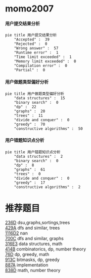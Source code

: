 # momo2007

<!-- tabs:start -->



#### **用户提交结果分析**

```mermaid
pie title 用户提交结果分析
    "Accepted" :  39
    "Rejected" :  0
    "Wrong answer" :  57
    "Runtime error" :  1
    "Time limit exceeded" :  1
    "Memory limit exceeded" :  0
    "Compilation error" :  0
    "Partial" :  0
```

#### **用户做题类型偏好分析**

```mermaid
pie title 用户做题类型偏好分析
    "data structures" :  15
    "binary search" :  0
    "dp" :  22
    "graphs" :  20
    "trees" :  11
    "divide and conquer" :  0
    "greedy" :  70
    "constructive algorithms" :  50
```
#### **用户错题知识点分析**

```mermaid
pie title 用户错题知识点分析
    "data structures" :  2
    "binary search" :  0
    "dp" :  8
    "graphs" :  61
    "trees" :  0
    "divide and conquer" :  0
    "greedy" :  17
    "constructive algorithms" :  2
```



<!-- tabs:end -->
# 推荐题目
[236D](https://codeforces.com/contest/236/problem/D)		dsu,graphs,sortings,trees		  
[429A](https://codeforces.com/contest/429/problem/A)		dfs and similar,
                        trees		  
[1116D2](https://codeforces.com/contest/1116D/problem/2)		nan		  
[700C](https://codeforces.com/contest/700/problem/C)		dfs and similar,
                        graphs		  
[316E3](https://codeforces.com/contest/316E/problem/3)		data structures,
                        math		  
[414B](https://codeforces.com/contest/414/problem/B)		combinatorics,
                        dp,
                        number theory		  
[76D](https://codeforces.com/contest/76/problem/D)		dp,
                        greedy,
                        math		  
[913C](https://codeforces.com/contest/913/problem/C)		bitmasks,
                        dp,
                        greedy		  
[887A](https://codeforces.com/contest/887/problem/A)		implementation		  
[838D](https://codeforces.com/contest/838/problem/D)		math,
                        number theory		  

